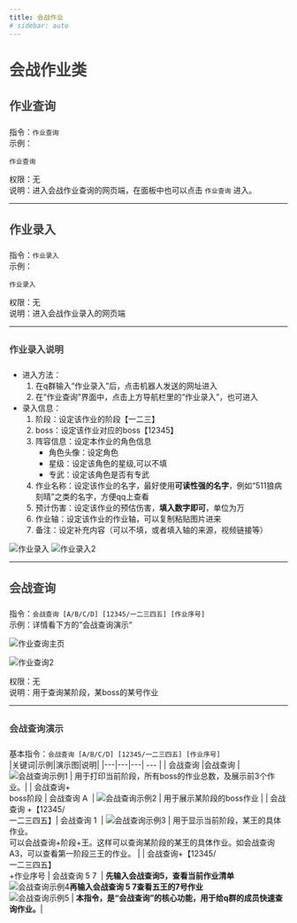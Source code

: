 ```yaml
---
title: 会战作业
# sidebar: auto
---
```

<style>
h1,
h2,
h3,
h4,
h5,
h6 {
    color: #404040;
    line-height: 36px;
}
table th:nth-of-type(1) {
	width: 100px;
}
table th:nth-of-type(2) {
	width: 100px;
}
table th:nth-of-type(3) {
	width: 200px;
}
</style>
# 会战作业类

## 作业查询
指令：`作业查询`  
示例： 
``` 
作业查询
```  
权限：无    
说明：进入会战作业查询的网页端，在面板中也可以点击 `作业查询` 进入。    
***


## 作业录入
指令：`作业录入`    
示例：
```  
作业录入
```    
权限：无    
说明：进入会战作业录入的网页端    
***
### 作业录入说明
* 进入方法：  
	1. 在q群输入“作业录入”后，点击机器人发送的网址进入    
	1. 在“作业查询”界面中，点击上方导航栏里的“作业录入”，也可进入   
* 录入信息：  
	1. 阶段：设定该作业的阶段【一二三】     
	1. boss：设定该作业对应的boss【12345】    
	1. 阵容信息：设定本作业的角色信息    
		* 角色头像：设定角色    
		* 星级：设定该角色的星级,可以不填    
		* 专武：设定该角色是否有专武
	1. 作业名称：设定该作业的名字，最好使用**可读性强的名字**，例如“511狼病刻晴”之类的名字，方便qq上查看     
	1. 预计伤害：设定该作业的预估伤害，**填入数字即可**，单位为万       
	1. 作业轴：设定该作业的作业轴，可以复制粘贴图片进来
	1. 备注：设定补充内容（可以不填，或者填入轴的来源，视频链接等） 
  
![作业录入](../.vuepress/public/assets/img/work_input.png) 
![作业录入2](../.vuepress/public/assets/img/work_input2.png) 

***

## 会战查询
指令：`会战查询 [A/B/C/D] [12345/一二三四五] [作业序号]`  
示例：详情看下方的”会战查询演示“ 

![作业查询主页](../.vuepress/public/assets/img/work_query1.png)

![作业查询2](../.vuepress/public/assets/img/work_query.png) 

权限：无    
说明：用于查询某阶段，某boss的某号作业    

***

### 会战查询演示
基本指令：`会战查询 [A/B/C/D] [12345/一二三四五] [作业序号]`  
|关键词|示例|演示图|说明|
|---|---|---| --- |
| 会战查询 |会战查询&nbsp;| ![会战查询示例1](../.vuepress/public/assets/img/search1.png) | 用于打印当前阶段，所有boss的作业总数，及展示前3个作业。|
| 会战查询+<br>boss阶段 | 会战查询 A&nbsp; | ![会战查询示例2](../.vuepress/public/assets/img/search2.png) | 用于展示某阶段的boss作业 |
| 会战查询 +【12345/<br>一二三四五】| 会战查询 1&nbsp; | ![会战查询示例3](../.vuepress/public/assets/img/search3.png) | 用于显示当前阶段，某王的具体作业。<br>可以会战查询+阶段+王。这样可以查询某阶段的某王的具体作业。如会战查询A3，可以查看第一阶段三王的作业。 |
| 会战查询+【12345/<br>一二三四五】<br>+作业序号 | 会战查询 5 7&nbsp; | <b>先输入会战查询5，查看当前作业清单</b><br>![会战查询示例4](../.vuepress/public/assets/img/search1.png)<b>再输入会战查询 5 7查看五王的7号作业</b><br>![会战查询示例5](../.vuepress/public/assets/img/search5.png) | <b>本指令，是“会战查询”的核心功能，用于给q群的成员快速查询作业。</b>|


